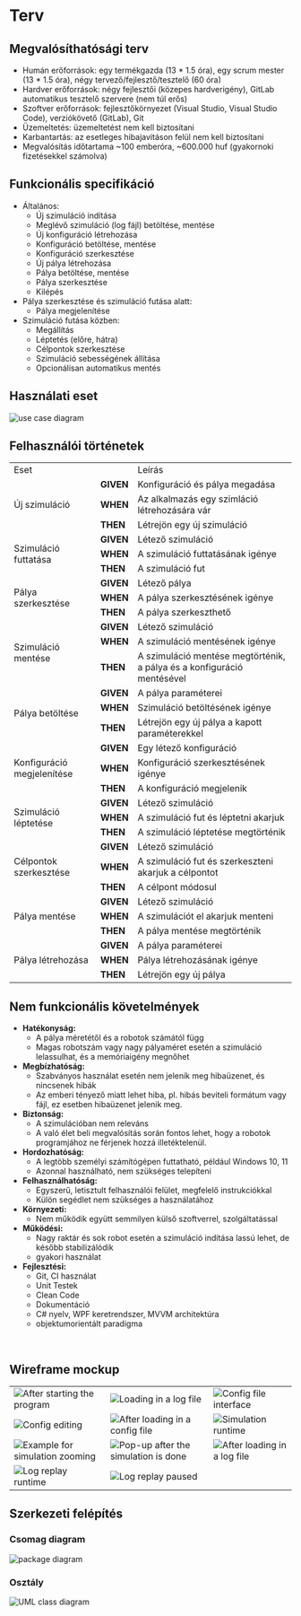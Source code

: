 # Terv

## Megvalósíthatósági terv
- Humán erőforrások: egy termékgazda (13 * 1.5 óra), egy scrum mester (13 * 1.5 óra), négy tervező/fejlesztő/tesztelő (60 óra)
- Hardver erőforrások: négy fejlesztői (közepes hardverigény), GitLab automatikus tesztelő szervere (nem túl erős)
- Szoftver erőforrások: fejlesztőkörnyezet (Visual Studio, Visual Studio Code), verziókövető (GitLab), Git
- Üzemeltetés: üzemeltetést nem kell biztosítani
- Karbantartás: az esetleges hibajavításon felül nem kell biztosítani
- Megvalósítás időtartama ~100 emberóra, ~600.000 huf (gyakornoki fizetésekkel számolva)

## Funkcionális specifikáció
- Általános:
    - Új szimuláció indítása
    - Meglévő szimuláció (log fájl) betöltése, mentése
    - Új konfiguráció létrehozása
    - Konfiguráció betöltése, mentése
    - Konfiguráció szerkesztése
    - Új pálya létrehozása
    - Pálya betöltése, mentése
    - Pálya szerkesztése
    - Kilépés
- Pálya szerkesztése és szimuláció futása alatt:
    - Pálya megjelenítése
- Szimuláció futása közben:
    - Megállítás
    - Léptetés (előre, hátra)
    - Célpontok szerkesztése
    - Szimuláció sebességének állítása
    - Opcionálisan automatikus mentés

## Használati eset

![use case diagram](usecase.svg)

## Felhasználói történetek

<table>
  <tr>
      <td>Eset</td>
      <td></td>
      <td>Leírás</td>
  </tr>
  <tr>
      <td rowspan=3>Új szimuláció</td>
      <td><b>GIVEN</b></td>
      <td>Konfiguráció és pálya megadása</td>
  </tr>
  <tr>
      <td><b>WHEN</b></td>
      <td>Az alkalmazás egy szimláció létrehozására vár</td>
  </tr>
  <tr>
      <td><b>THEN</b></td>
      <td>Létrejön egy új szimuláció</td>
  </tr>
  <tr>
      <td rowspan=3>Szimuláció futtatása</td>
      <td><b>GIVEN</b></td>
      <td>Létező szimuláció</td>
  </tr>
  <tr>
      <td><b>WHEN</b></td>
      <td>A szimuláció futtatásának igénye</td>
  </tr>
  <tr> 
      <td><b>THEN</b></td>
      <td>A szimuláció fut</td>
  </tr>
  <tr>
      <td rowspan=3>Pálya szerkesztése</td>
      <td><b>GIVEN</b></td>
      <td>Létező pálya</td>
  </tr>
  <tr>
      <td><b>WHEN</b></td>
      <td>A pálya szerkesztésének igénye</td>
  </tr>
  <tr>
      <td><b>THEN</b></td>
      <td>A pálya szerkeszthető</td>
  </tr>
  <tr>
      <td rowspan=3>Szimuláció mentése</td>
      <td><b>GIVEN</b></td>
      <td>Létező szimuláció</td>
  </tr>
  <tr>
      <td><b>WHEN</b></td>
      <td>A szimuláció mentésének igénye</td>
  </tr>
  <tr>
      <td><b>THEN</b></td>
      <td>A szimuláció mentése megtörténik, a pálya és a konfiguráció mentésével</td>
  </tr>
  <tr>
      <td rowspan=3>Pálya betöltése</td>
      <td><b>GIVEN</b></td>
      <td>A pálya paraméterei</td>
  </tr>
  <tr>
      <td><b>WHEN</b></td>
      <td>Szimuláció betöltésének igénye</td>
  </tr>
  <tr> 
      <td><b>THEN</b></td>
      <td>Létrejön egy új pálya a kapott paraméterekkel</td>
  </tr>
  <tr>
      <td rowspan=3>Konfiguráció megjelenítése</td>
      <td><b>GIVEN</b></td>
      <td>Egy létező konfiguráció</td>
  </tr>
  <tr>
      <td><b>WHEN</b></td>
      <td>Konfiguráció szerkesztésének igénye</td>
  </tr>
  <tr>
      <td><b>THEN</b></td>
      <td>A konfiguráció megjelenik</td>
  </tr>
  <tr>
      <td rowspan=3>Szimuláció léptetése</td>
      <td><b>GIVEN</b></td>
      <td>Létező szimuláció</td>
  </tr>
  <tr>
      <td><b>WHEN</b></td>
      <td>A szimuláció fut és léptetni akarjuk</td>
  </tr>
  <tr>
      <td><b>THEN</b></td>
      <td>A szimuláció léptetése megtörténik</td>
  </tr>
  <tr>
      <td rowspan=3>Célpontok szerkesztése</td>
      <td><b>GIVEN</b></td>
      <td>Létező szimuláció</td>
  </tr>
  <tr>
      <td><b>WHEN</b></td>
      <td>A szimuláció fut és szerkeszteni akarjuk a célpontot</td>
  </tr>
  <tr>
      <td><b>THEN</b></td>
      <td>A célpont módosul</td>
  </tr>
  <tr>
      <td rowspan=3>Pálya mentése</td>
      <td><b>GIVEN</b></td>
      <td>Létező szimuláció</td>
  </tr>
  <tr>
      <td><b>WHEN</b></td>
      <td>A szimulációt el akarjuk menteni</td>
  </tr>
  <tr>
      <td><b>THEN</b></td>
      <td>A pálya mentése megtörténik</td>
  </tr>
  <tr>
      <td rowspan=3>Pálya létrehozása</td>
      <td><b>GIVEN</b></td>
      <td>A pálya paraméterei</td>
  </tr>
  <tr>
      <td><b>WHEN</b></td>
      <td>Pálya létrehozásának igénye</td>
  </tr>
  <tr>
      <td><b>THEN</b></td>
      <td>Létrejön egy új pálya</td>
  </tr>
</table>

## Nem funkcionális követelmények

- **Hatékonyság:**
    - A pálya méretétől és a robotok számától függ
    - Magas robotszám vagy nagy pályaméret esetén a szimuláció lelassulhat, és a memóriaigény megnőhet
- **Megbízhatóság:**
    - Szabványos használat esetén nem jelenik meg hibaüzenet, és nincsenek hibák
    - Az emberi tényező miatt lehet hiba, pl. hibás beviteli formátum vagy fájl, ez esetben hibaüzenet jelenik meg.
- **Biztonság:**
    - A szimulációban nem releváns
    - A való élet beli megvalósítás során fontos lehet, hogy a robotok programjához ne férjenek hozzá illetéktelenül.
- **Hordozhatóság:**
    - A legtöbb személyi számítógépen futtatható, például Windows 10, 11
    - Azonnal használható, nem szükséges telepíteni
- **Felhasználhatóság:**
    - Egyszerű, letisztult felhasználói felület, megfelelő instrukciókkal
    - Külön segédlet nem szükséges a használatához
- **Környezeti:**
    - Nem működik együtt semmilyen külső szoftverrel, szolgáltatással
- **Működési:**
    - Nagy raktár és sok robot esetén a szimuláció indítása lassú lehet, de később stabilizálódik
    - gyakori használat
- **Fejlesztési:**
    - Git, CI használat
    - Unit Testek
    - Clean Code
    - Dokumentáció
    - C# nyelv, WPF keretrendszer, MVVM architektúra
    - objektumorientált paradigma

<br>

## Wireframe mockup

|   |   |   |
|---|---|---|
| ![After starting the program](wireframe/load_in.png) | ![Loading in a log file](wireframe/load_log_file.png) | ![Config file interface](wireframe/load_conf.png) |
| ![Config editing](wireframe/edit_conf.png) | ![After loading in a config file](wireframe/after_config.png) | ![Simulation runtime](wireframe/simulation_runtime.png) |
| ![Example for simulation zooming](wireframe/simulation_zooming.png) | ![Pop-up after the simulation is done](wireframe/simulation_done.png) | ![After loading in a log file](wireframe/after_log.png) |
| ![Log replay runtime](wireframe/log_replay_runtime.png) | ![Log replay paused](wireframe/log_replay_paused.png) | |

## Szerkezeti felépítés

### Csomag diagram

![package diagram](Component.svg)

### Osztály
![UML class diagram](class.svg)